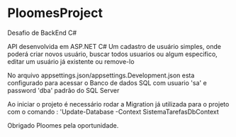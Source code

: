 # PloomesProject
Desafio de BackEnd C#

API desenvolvida em ASP.NET C#
Um cadastro de usuário simples, onde poderá criar novos usuário, buscar todos usuarios ou algum especifico, editar um usuário já existente ou remove-lo

No arquivo appsettings.json/appsettings.Development.json esta configurado para acessar o Banco de dados SQL com usuario 'sa' e password 'dba' padrão do SQL Server

Ao iniciar o projeto é necessário rodar a Migration já utilizada para o projeto com o comando : 'Update-Database -Context SistemaTarefasDbContext





Obrigado Ploomes pela oportunidade.
